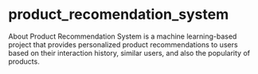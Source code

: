 # product_recomendation_system
About Product Recommendation System is a machine learning-based project that provides personalized product recommendations to users based on their interaction history, similar users, and also the popularity of products.
